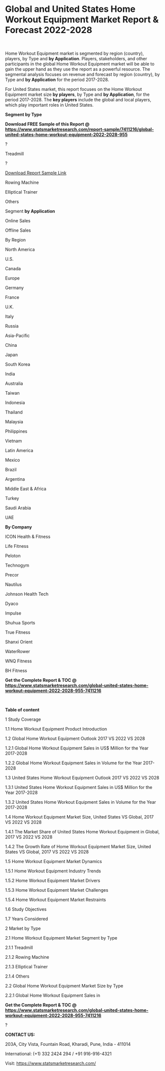 <h1>Global and United States Home Workout Equipment Market Report & Forecast 2022-2028</h1><br/><p>Home Workout Equipment market is segmented by region (country), players, by Type and <strong>by Application</strong>. Players, stakeholders, and other participants in the global Home Workout Equipment market will be able to gain the upper hand as they use the report as a powerful resource. The segmental analysis focuses on revenue and forecast by region (country), by Type and <strong>by Application</strong> for the period 2017-2028.</p>
 
 
 
 <p>For United States market, this report focuses on the Home Workout Equipment market size <strong>by players</strong>, by Type and <strong>by Application</strong>, for the period 2017-2028. The <strong>key players</strong> include the global and local players, which play important roles in United States.</p>
 
 
 
 <p><strong>Segment by Type</strong></p>
 
 
 
 <div><b>Download FREE Sample of this Report @ <a href="https://www.statsmarketresearch.com/download-free-sample/7411216/global-united-states-home-workout-equipment-2022-2028-955">https://www.statsmarketresearch.com/report-sample/7411216/global-united-states-home-workout-equipment-2022-2028-955</a></b></div>
 
 
 
 <p>? </p>
 
 
 
 <p>Treadmill</p>
 
 
 
 <p>? </p>
 
 
 
 <p><a href="https://www.statsmarketresearch.com/download-free-sample/7411216/global-united-states-home-workout-equipment-2022-2028-955">Download Report Sample Link</a></p>
 
 
 
 <p>Rowing Machine</p>
 
 
 
 <p>Elliptical Trainer</p>
 
 
 
 <p>Others</p>
 
 
 
 <p>Segment <strong>by Application</strong></p>
 
 
 
 <p>Online Sales</p>
 
 
 
 <p>Offline Sales</p>
 
 
 
 <p>By Region</p>
 
 
 
 <p>North America</p>
 
 
 
 <p>U.S.</p>
 
 
 
 <p>Canada</p>
 
 
 
 <p>Europe</p>
 
 
 
 <p>Germany</p>
 
 
 
 <p>France</p>
 
 
 
 <p>U.K.</p>
 
 
 
 <p>Italy</p>
 
 
 
 <p>Russia</p>
 
 
 
 <p>Asia-Pacific</p>
 
 
 
 <p>China</p>
 
 
 
 <p>Japan</p>
 
 
 
 <p>South Korea</p>
 
 
 
 <p>India</p>
 
 
 
 <p>Australia</p>
 
 
 
 <p>Taiwan</p>
 
 
 
 <p>Indonesia</p>
 
 
 
 <p>Thailand</p>
 
 
 
 <p>Malaysia</p>
 
 
 
 <p>Philippines</p>
 
 
 
 <p>Vietnam</p>
 
 
 
 <p>Latin America</p>
 
 
 
 <p>Mexico</p>
 
 
 
 <p>Brazil</p>
 
 
 
 <p>Argentina</p>
 
 
 
 <p>Middle East & Africa</p>
 
 
 
 <p>Turkey</p>
 
 
 
 <p>Saudi Arabia</p>
 
 
 
 <p>UAE</p>
 
 
 
 <p><strong>By Company</strong></p>
 
 
 
 <p>ICON Health & Fitness</p>
 
 
 
 <p>Life Fitness</p>
 
 
 
 <p>Peloton</p>
 
 
 
 <p>Technogym</p>
 
 
 
 <p>Precor</p>
 
 
 
 <p>Nautilus</p>
 
 
 
 <p>Johnson Health Tech</p>
 
 
 
 <p>Dyaco</p>
 
 
 
 <p>Impulse</p>
 
 
 
 <p>Shuhua Sports</p>
 
 
 
 <p>True Fitness</p>
 
 
 
 <p>Shanxi Orient</p>
 
 
 
 <p>WaterRower</p>
 
 
 
 <p>WNQ Fitness</p>
 
 
 
 <p>BH Fitness</p>
 
 
 
 <div><b>Get the Complete Report & TOC @ <a href="https://www.statsmarketresearch.com/global-united-states-home-workout-equipment-2022-2028-955-7411216">https://www.statsmarketresearch.com/global-united-states-home-workout-equipment-2022-2028-955-7411216</a></b></div>
 
 
 
 <p><br />
 
 <b>Table of content</b></p>
 
 
 
 <p>1 Study Coverage<br />
 
 1.1 Home Workout Equipment Product Introduction<br />
 
 1.2 Global Home Workout Equipment Outlook 2017 VS 2022 VS 2028<br />
 
 1.2.1 Global Home Workout Equipment Sales in US$ Million for the Year 2017-2028<br />
 
 1.2.2 Global Home Workout Equipment Sales in Volume for the Year 2017-2028<br />
 
 1.3 United States Home Workout Equipment Outlook 2017 VS 2022 VS 2028<br />
 
 1.3.1 United States Home Workout Equipment Sales in US$ Million for the Year 2017-2028<br />
 
 1.3.2 United States Home Workout Equipment Sales in Volume for the Year 2017-2028<br />
 
 1.4 Home Workout Equipment Market Size, United States VS Global, 2017 VS 2022 VS 2028<br />
 
 1.4.1 The Market Share of United States Home Workout Equipment in Global, 2017 VS 2022 VS 2028<br />
 
 1.4.2 The Growth Rate of Home Workout Equipment Market Size, United States VS Global, 2017 VS 2022 VS 2028<br />
 
 1.5 Home Workout Equipment Market Dynamics<br />
 
 1.5.1 Home Workout Equipment Industry Trends<br />
 
 1.5.2 Home Workout Equipment Market Drivers<br />
 
 1.5.3 Home Workout Equipment Market Challenges<br />
 
 1.5.4 Home Workout Equipment Market Restraints<br />
 
 1.6 Study Objectives<br />
 
 1.7 Years Considered<br />
 
 2 Market by Type<br />
 
 2.1 Home Workout Equipment Market Segment by Type<br />
 
 2.1.1 Treadmill<br />
 
 2.1.2 Rowing Machine<br />
 
 2.1.3 Elliptical Trainer<br />
 
 2.1.4 Others<br />
 
 2.2 Global Home Workout Equipment Market Size by Type<br />
 
 2.2.1 Global Home Workout Equipment Sales in</p>
 
 
 
 <div><b>Get the Complete Report & TOC @ <a href="https://www.statsmarketresearch.com/global-united-states-home-workout-equipment-2022-2028-955-7411216">https://www.statsmarketresearch.com/global-united-states-home-workout-equipment-2022-2028-955-7411216</a></b></div>
 
 
 
 <p>? </p>
 
 
 
 <p><b>CONTACT US:</b><br />
 
 203A, City Vista, Fountain Road, Kharadi, Pune, India - 411014<br />
 
 International: (+1) 332 2424 294 / +91 916-916-4321<br />
 
 Visit: <a href="https://www.statsmarketresearch.com/">https://www.statsmarketresearch.com/</a></p>